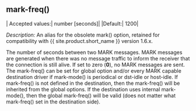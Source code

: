 ## mark-freq()

|  Accepted values:|   number \[seconds\]|
|Default:|           1200|

*Description:* An alias for the obsolete mark() option, retained for
compatibility with {{ site.product.short_name }} version 1.6.x.

The number of seconds between two MARK messages. MARK messages are
generated when there was no message traffic to inform the receiver that
the connection is still alive. If set to zero (**0**), no MARK messages
are sent. The mark-freq() can be set for global option and/or every MARK
capable destination driver if mark-mode() is periodical or dst-idle or
host-idle. If mark-freq() is not defined in the destination, then the
mark-freq() will be inherited from the global options. If the
destination uses internal mark-mode(), then the global mark-freq() will
be valid (does not matter what mark-freq() set in the destination side).
